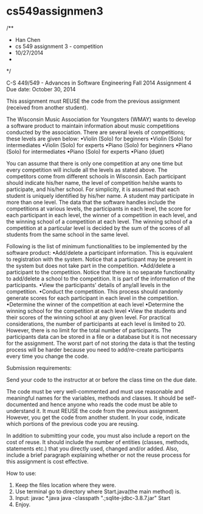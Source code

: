 cs549assignmen3
===============
/**
* Han Chen
* cs 549 assignment 3 - competition
* 10/27/2014
* 
*/


C-S 449/549 - Advances in Software Engineering
 Fall 2014
 Assignment 4
 Due date: October 30, 2014



This assignment must REUSE the code from the previous assignment (received from another student).

The Wisconsin Music Association for Youngsters (WMAY) wants to develop a software product to maintain information about music competitions conducted by the association. There are several levels of competitions; these levels are given below:
•Violin (Solo) for beginners
•Violin (Solo) for intermediates
•Violin (Solo) for experts
•Piano (Solo) for beginners
•Piano (Solo) for intermediates
•Piano (Solo) for experts
•Piano (duet)

You can assume that there is only one competition at any one time but every competition will include all the levels as stated above. The competitors come from different schools in Wisconsin. Each participant should indicate his/her name, the level of competition he/she wants to participate, and his/her school. For simplicity, it is assumed that each student is uniquely identified by his/her name. A student may participate in more than one level. The data that the software handles include the competitions at various levels, the participants in each level, the score for each participant in each level, the winner of a competition in each level, and the winning school of a competition at each level. The winning school of a competition at a particular level is decided by the sum of the scores of all students from the same school in the same level.

Following is the list of minimum functionalities to be implemented by the software product:
•Add/delete a participant information. This is equivalent to registration with the system. Notice that a participant may be present in the system but does not take part in the competition.
•Add/delete a participant to the competition. Notice that there is no separate functionality to add/delete a school to the competition. It is part of the information of the participants. 
•View the participants' details of any/all levels in the competition.
•Conduct the competition. This process should randomly generate scores for each participant in each level in the competition.
•Determine the winner of the competition at each level
•Determine the winning school for the competition at each level
•View the students and their scores of the winning school at any given level.
For practical considerations, the number of participants at each level is limited to 20. However, there is no limit for the total number of participants. 
The participants data can be stored in a file or a database but it is not necessary for the assignment. The worst part of not storing the data is that the testing process will be harder because you need to add/re-create participants every time you change the code. 

Submission requirements:

Send your code to the instructor at or before the class time on the due date.

The code must be very well-commented and must use reasonable and meaningful names for the variables, methods and classes. It should be self-documented and hence anyone who reads the code must be able to understand it. It must REUSE the code from the previous assignment. However, you get the code from another student. In your code, indicate which portions of the previous code you are reusing.

In addition to submitting your code, you must also include a report on the cost of reuse. It should include the number of entities (classes, methods, statements etc.) that you directly used, changed and/or added. Also, include a brief paragraph explaining whether or not the reuse process for this assignment is cost effective.

How to use:
1. Keep the files location where they were.
2. Use terminal go to directory where Start.java(the main method) is.
3. Input:
    javac *.java
    java -classpath ".;sqlite-jdbc-3.8.7.jar" Start
4. Enjoy.
